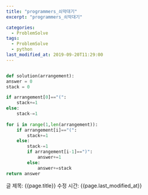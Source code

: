 ```yaml
---
title: "programmers_쇠막대기"
excerpt: "programmers_쇠막대기"

categories:
  - ProblemSolve
tags:
  - ProblemSolve
  - python
last_modified_at: 2019-09-20T11:29:00
---
```


```python

def solution(arrangement):
answer = 0
stack = 0

if arrangement[0]=="(":
    stack+=1
else:
    stack-=1
    
for i in range(1,len(arrangement)):
    if arrangement[i]=="(":
        stack+=1
    else:
        stack-=1
        if arrangement[i-1]==")":
            answer+=1
        else:
            answer+=stack
return answer

```

글 제목: {{page.title}}
수정 시간: {{page.last_modified_at}}
